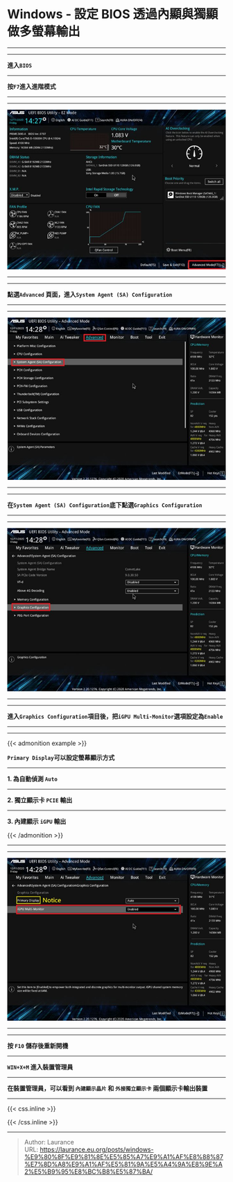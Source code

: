 # Windows - 設定 BIOS 透過內顯與獨顯做多螢幕輸出


***
***

**進入`BIOS`**

***

**按`F7`進入進階模式**

***
***
    
![](按F7進入進階模式.png)

***
***
    
**點選`Advanced` 頁面，進入`System Agent (SA) Configuration`**

***
***

![](System-Agent.png)

***
***
    
**在`System Agent (SA) Configuration`底下點選`Graphics Configuration`**

***
***
    
![](Graphics-Configuration.png)

***
***

**進入`Graphics Configuration`項目後，把`iGPU Multi-Monitor`選項設定為`Enable`**

***
***

{{< admonition example >}}

**`Primary Display`可以設定螢幕顯示方式**  

***
    
**1. 為自動偵測 `Auto`** 

***
 
**2. 獨立顯示卡 `PCIE` 輸出**  

***

**3. 內建顯示 `iGPU` 輸出**

{{< /admonition >}}

***
***
    
![](Multi-Monitor.png)

***
***

**按 `F10` 儲存後重新開機**

***

**`WIN+X+M` 進入裝置管理員**

***
    
**在裝置管理員，可以看到 `內建顯示晶片` 和 `外接獨立顯示卡` 兩個顯示卡輸出裝置**    

***

{{< css.inline >}}
<style>
.emojify {
	font-family: Apple Color Emoji, Segoe UI Emoji, NotoColorEmoji, Segoe UI Symbol, Android Emoji, EmojiSymbols;
	font-size: 2rem;
	vertical-align: left;
}
@media screen and (max-width:650px) {
  .nowrap {
    display: block;
    margin: 25px 0;
  }
}
</style>
{{< /css.inline >}}


---

> Author: Laurance  
> URL: https://laurance.eu.org/posts/windows-%E9%80%8F%E9%81%8E%E5%85%A7%E9%A1%AF%E8%88%87%E7%8D%A8%E9%A1%AF%E5%81%9A%E5%A4%9A%E8%9E%A2%E5%B9%95%E8%BC%B8%E5%87%BA/  

